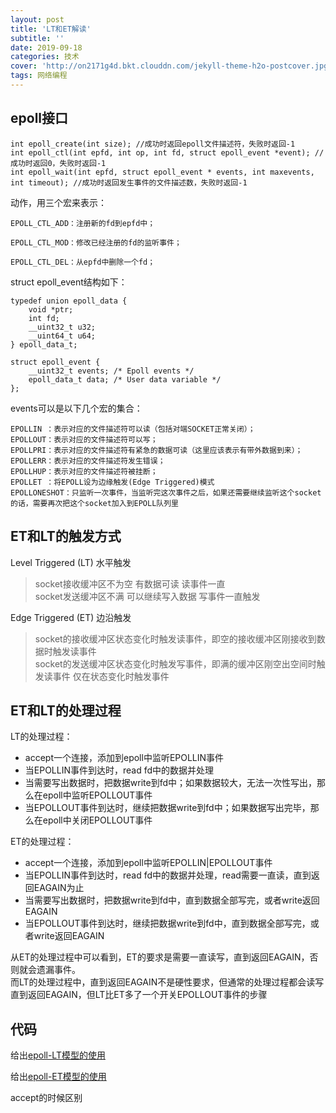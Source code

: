 ```yaml
---
layout: post
title: 'LT和ET解读'
subtitle: ''
date: 2019-09-18
categories: 技术
cover: 'http://on2171g4d.bkt.clouddn.com/jekyll-theme-h2o-postcover.jpg'
tags: 网络编程 
---
```


## epoll接口
```
int epoll_create(int size); //成功时返回epoll文件描述符，失败时返回-1
int epoll_ctl(int epfd, int op, int fd, struct epoll_event *event); //成功时返回0，失败时返回-1
int epoll_wait(int epfd, struct epoll_event * events, int maxevents, int timeout); //成功时返回发生事件的文件描述数，失败时返回-1

```
动作，用三个宏来表示：
```
EPOLL_CTL_ADD：注册新的fd到epfd中；

EPOLL_CTL_MOD：修改已经注册的fd的监听事件；

EPOLL_CTL_DEL：从epfd中删除一个fd；
```

struct epoll_event结构如下：
```
typedef union epoll_data {
    void *ptr;
    int fd;
    __uint32_t u32;
    __uint64_t u64;
} epoll_data_t;

struct epoll_event {
    __uint32_t events; /* Epoll events */
    epoll_data_t data; /* User data variable */
};
```
events可以是以下几个宏的集合：

```
EPOLLIN ：表示对应的文件描述符可以读（包括对端SOCKET正常关闭）；
EPOLLOUT：表示对应的文件描述符可以写；
EPOLLPRI：表示对应的文件描述符有紧急的数据可读（这里应该表示有带外数据到来）；
EPOLLERR：表示对应的文件描述符发生错误；
EPOLLHUP：表示对应的文件描述符被挂断；
EPOLLET ：将EPOLL设为边缘触发(Edge Triggered)模式
EPOLLONESHOT：只监听一次事件，当监听完这次事件之后，如果还需要继续监听这个socket的话，需要再次把这个socket加入到EPOLL队列里
```

## ET和LT的触发方式
Level Triggered (LT) 水平触发
>socket接收缓冲区不为空 有数据可读 读事件一直  
>socket发送缓冲区不满 可以继续写入数据 写事件一直触发


Edge Triggered (ET) 边沿触发
> socket的接收缓冲区状态变化时触发读事件，即空的接收缓冲区刚接收到数据时触发读事件  
> socket的发送缓冲区状态变化时触发写事件，即满的缓冲区刚空出空间时触发读事件 仅在状态变化时触发事件

## ET和LT的处理过程
LT的处理过程：
* accept一个连接，添加到epoll中监听EPOLLIN事件
* 当EPOLLIN事件到达时，read fd中的数据并处理
* 当需要写出数据时，把数据write到fd中；如果数据较大，无法一次性写出，那么在epoll中监听EPOLLOUT事件
* 当EPOLLOUT事件到达时，继续把数据write到fd中；如果数据写出完毕，那么在epoll中关闭EPOLLOUT事件

ET的处理过程：
* accept一个连接，添加到epoll中监听EPOLLIN|EPOLLOUT事件
* 当EPOLLIN事件到达时，read fd中的数据并处理，read需要一直读，直到返回EAGAIN为止
* 当需要写出数据时，把数据write到fd中，直到数据全部写完，或者write返回EAGAIN
* 当EPOLLOUT事件到达时，继续把数据write到fd中，直到数据全部写完，或者write返回EAGAIN

从ET的处理过程中可以看到，ET的要求是需要一直读写，直到返回EAGAIN，否则就会遗漏事件。  
而LT的处理过程中，直到返回EAGAIN不是硬性要求，但通常的处理过程都会读写直到返回EAGAIN，但LT比ET多了一个开关EPOLLOUT事件的步骤




## 代码

给出[epoll-LT模型的使用](https://gitee.com/shixianguo/glearn/blob/master/select_poll_epoll/server_epoll_lt.cxx)

给出[epoll-ET模型的使用](https://gitee.com/shixianguo/glearn/blob/master/select_poll_epoll/server_epoll_et.cxx)



accept的时候区别 